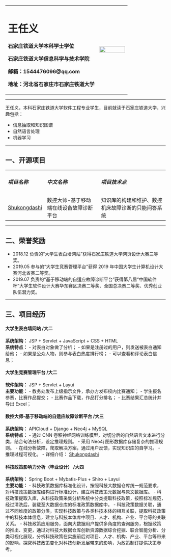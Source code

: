 <table border="0">
  <tr>
    <td width="75%">
      <h1>王任义</h1>
      <p><b>石家庄铁道大学本科学士学位</b></p>
      <p><b>石家庄铁道大学信息科学与技术学院</b></p>
      <p><b>邮箱：1544476096@qq.com</b></p>
      <p><b>地址：河北省石家庄市石家庄铁道大学</b></p>
    </td>
    <td width="25%">
      <img src="/zhengjianzhao.jpg" width="100%">
    </td>
  </tr>
</table>

---
王任义，本科石家庄铁道大学软件工程专业学生，目前就读于石家庄铁道大学，兴趣包括：
  * 信息抽取和知识图谱
  * 自然语言处理
  * 机器学习

---
## 一、开源项目
<table border="0">
  <tr>
  <td><h5>项目名称</h5></td><td><h5>中文名称</h5></td><td><h5>项目技术点</h5></td>
  </tr>
  <tr>
  <td><a href = "https://github.com/wangrenyisme/Shukongdashi">Shukongdashi</a></td><td>数控大师-基于移动端在线设备故障诊断平台</td><td>知识库的构建和维护、数控机床故障诊断的只能问答系统</td>
  </tr>
</table>

---
## 二、荣誉奖励
* 2018.12 负责的“大学生表白墙网站”获得石家庄铁道大学网页设计大赛三等奖。 
* 2019.05 参与的“大学生竞赛管理平台”获得 2019 年中国大学生计算机设计大赛河北省赛二等奖。 
* 2019.07 负责的“基于移动端的自适应故障诊断平台”获得第八届“中国软件杯”大学生软件设计大赛华东赛区决赛二等奖、全国总决赛二等奖、优秀创业队伍潜力奖。

---
## 三、项目经历

#### 大学生表白墙网站 /大二
**系统架构：** JSP + Servlet + JavaScript + CSS + HTML <br>
**系统特点：** 
		- 对表白对象做了分析； 
		- 如果是注册过的用户，则发送被表白通知给他； 
		- 如果是公众人物，则参与表白热度排行榜； 
		- 可以查看和评论表白信息； 

#### 大学生竞赛管理平台 /大二
**软件架构：** JSP + Servlet + Layui <br>
**主要功能：** 
		- 教务处发布上级指示文件，承办方发布校内比赛通知； 
		- 学生报名参赛，比赛作品提交； 
		- 比赛作品下载，作品打分排名； 
		- 比赛结果汇总统计并导出 Excel； 

#### 数控大师-基于移动端的自适应故障诊断平台 /大三 
**系统架构：** APICloud + Django + Neo4j + MySQL <br>
**系统特点：** 
		- 通过 CNN 卷积神经网络训练模型，对切分后的自然语言文本进行分类，结合句法分析，设定推理规则。 
		- 采用 Neo4j 图形数据库存储复杂的推理规则。 
		- 在线分析故障，爬取解决方案，通过用户反馈，实现知识库的自学习。 
		- 推理过程可视化。 
		- 详细介绍： [Shukongdashi](https://github.com/wangrenyisme/Shukongdashi "数控大师-基于移动端的自适应故障诊断平台")

#### 科技政策影响力分析（毕业设计） /大四
**系统架构：** Spring Boot + Mybatis-Plus + Shiro + Layui <br>
**主要功能：**
		- 科技政策数据库标准化设计，按照科技大数据仓库统一规范要求，对科技政策数据库结构进行标准设计，建立科技政策元数据与原文数据库。
		- 科技政策提取入库，从科技政策采集分析系统中分类提取科技政策，按照标准规范，经过清洗后，装载至大数据仓库的标准政策数据库中。
		- 科技政策数据关联，通过不同维度的政策分类，实现科技政策与各类科技本体的相互关联，提取科技政策中的科技本体信息，建立与科技本体库中项目、人才、机构、产业、平台等的关联关系。
		- 科技政策应用服务，面向大数据用户提供多角度的查询服务，根据政策的推出、变更，通过对科技大数据仓库创新资源数据综合挖掘、联合智能分析、分类可视化展现，分析科技政策在实施前后对项目、人才、机构、产业、平台等带来的影响，探究科技政策变化对科技创新发展带来的影响，为政策制订提供决策参考。
